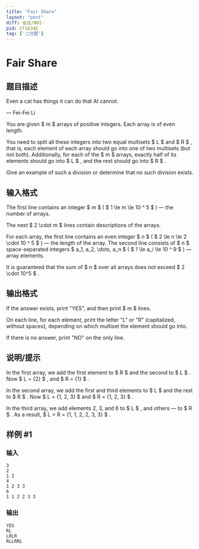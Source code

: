 ```yaml
---
title: "Fair Share"
layout: "post"
diff: 省选/NOI-
pid: CF1634E
tag: ['二分图']
---
```


# Fair Share

## 题目描述

Even a cat has things it can do that AI cannot.

— Fei-Fei Li



You are given $ m $ arrays of positive integers. Each array is of even length.

You need to split all these integers into two equal multisets $ L $ and $ R $ , that is, each element of each array should go into one of two multisets (but not both). Additionally, for each of the $ m $ arrays, exactly half of its elements should go into $ L $ , and the rest should go into $ R $ .

Give an example of such a division or determine that no such division exists.

## 输入格式

The first line contains an integer $ m $ ( $ 1 \le m \le 10 ^ 5 $ ) — the number of arrays.

The next $ 2 \cdot m $ lines contain descriptions of the arrays.

For each array, the first line contains an even integer $ n $ ( $ 2 \le n \le 2 \cdot 10 ^ 5 $ ) — the length of the array. The second line consists of $ n $ space-separated integers $ a_1, a_2, \dots, a_n $ ( $ 1 \le a_i \le 10 ^ 9 $ ) — array elements.

It is guaranteed that the sum of $ n $ over all arrays does not exceed $ 2 \cdot 10^5 $ .

## 输出格式

If the answer exists, print "YES", and then print $ m $ lines.

On each line, for each element, print the letter "L" or "R" (capitalized, without spaces), depending on which multiset the element should go into.

If there is no answer, print "NO" on the only line.

## 说明/提示

In the first array, we add the first element to $ R $ and the second to $ L $ . Now $ L = \{2\} $ , and $ R = \{1\} $ .

In the second array, we add the first and third elements to $ L $ and the rest to $ R $ . Now $ L = \{1, 2, 3\} $ and $ R = \{1, 2, 3\} $ .

In the third array, we add elements 2, 3, and 6 to $ L $ , and others — to $ R $ . As a result, $ L = R = \{1, 1, 2, 2, 3, 3\} $ .

## 样例 #1

### 输入

```
3
2
1 2
4
1 2 3 3
6
1 1 2 2 3 3
```

### 输出

```
YES
RL
LRLR
RLLRRL
```

